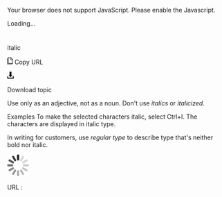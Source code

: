 Your browser does not support JavaScript. Please enable the Javascript.

Loading...

# 

italic

![Copy URL](media/italic/Copy.png)
Copy URL

![Download](media/italic/Download.png)

Download topic

Use only as an adjective, not as a noun. Don't use *italics* or *italicized*.

Examples
To make the selected characters italic, select Ctrl+I. 
The characters are displayed in italic type.

In writing for customers, use *regular type* to describe type that's neither bold nor italic.

![In progress](media/italic/activity-large.gif)

URL :
